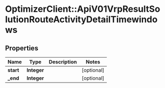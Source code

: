 # OptimizerClient::ApiV01VrpResultSolutionRouteActivityDetailTimewindows

## Properties
Name | Type | Description | Notes
------------ | ------------- | ------------- | -------------
**start** | **Integer** |  | [optional] 
**_end** | **Integer** |  | [optional] 


